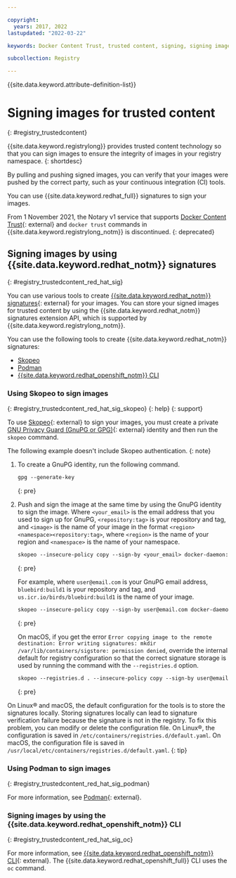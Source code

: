 ```yaml
---

copyright:
  years: 2017, 2022
lastupdated: "2022-03-22"

keywords: Docker Content Trust, trusted content, signing, signing images, repository keys, trust, revoking trust, signing key, skopeo, podman, Red Hat signatures

subcollection: Registry

---
```


{{site.data.keyword.attribute-definition-list}}

# Signing images for trusted content
{: #registry_trustedcontent}

{{site.data.keyword.registrylong}} provides trusted content technology so that you can sign images to ensure the integrity of images in your registry namespace.
{: shortdesc}

By pulling and pushing signed images, you can verify that your images were pushed by the correct party, such as your continuous integration (CI) tools.

You can use {{site.data.keyword.redhat_full}} signatures to sign your images.

From 1 November 2021, the Notary v1 service that supports [Docker Content Trust](https://docs.docker.com/engine/security/trust/){: external} and `docker trust` commands in {{site.data.keyword.registrylong_notm}} is discontinued.
{: deprecated}

## Signing images by using {{site.data.keyword.redhat_notm}} signatures
{: #registry_trustedcontent_red_hat_sig}

You can use various tools to create [{{site.data.keyword.redhat_notm}} signatures](https://www.redhat.com/en/blog/container-image-signing){: external} for your images. You can store your signed images for trusted content by using the {{site.data.keyword.redhat_notm}} signatures extension API, which is supported by {{site.data.keyword.registrylong_notm}}.

You can use the following tools to create {{site.data.keyword.redhat_notm}} signatures:

- [Skopeo](#registry_trustedcontent_red_hat_sig_skopeo)
- [Podman](#registry_trustedcontent_red_hat_sig_podman)
- [{{site.data.keyword.redhat_openshift_notm}} CLI](#registry_trustedcontent_red_hat_sig_oc)

### Using Skopeo to sign images
{: #registry_trustedcontent_red_hat_sig_skopeo}
{: help}
{: support}

To use [Skopeo](https://github.com/containers/skopeo){: external} to sign your images, you must create a private [GNU Privacy Guard (GnuPG or GPG)](https://gnupg.org/){: external} identity and then run the `skopeo` command.

The following example doesn't include Skopeo authentication.
{: note}

1. To create a GnuPG identity, run the following command.

    ```txt
    gpg --generate-key
    ```
    {: pre}

2. Push and sign the image at the same time by using the GnuPG identity to sign the image. Where `<your_email>` is the email address that you used to sign up for GnuPG, `<repository:tag>` is your repository and tag, and `<image>` is the name of your image in the format `<region><namespace><repository:tag>`, where `<region>` is the name of your region and `<namespace>` is the name of your namespace.

    ```txt
    skopeo --insecure-policy copy --sign-by <your_email> docker-daemon:<repository:tag> docker://<image>
    ```
    {: pre}

    For example, where `user@email.com` is your GnuPG email address, `bluebird:build1` is your repository and tag, and `us.icr.io/birds/bluebird:build1` is the name of your image.

    ```txt
    skopeo --insecure-policy copy --sign-by user@email.com docker-daemon:bluebird:build1 docker://us.icr.io/birds/bluebird:build1
    ```
    {: pre}

    On macOS, if you get the error `Error copying image to the remote destination: Error writing signatures: mkdir /var/lib/containers/sigstore: permission denied`, override the internal default for registry configuration so that the correct signature storage is used by running the command with the  `--registries.d` option.

    ```txt
    skopeo --registries.d . --insecure-policy copy --sign-by user@email.com docker-daemon:us.icr.io/birds/bluebird:build1 docker://us.icr.io/birds/bluebird:build1
    ```
    {: pre}

On Linux&reg; and macOS, the default configuration for the tools is to store the signatures locally. Storing signatures locally can lead to signature verification failure because the signature is not in the registry. To fix this problem, you can modify or delete the configuration file. On Linux&reg;, the configuration is saved in `/etc/containers/registries.d/default.yaml`. On macOS, the configuration file is saved in `/usr/local/etc/containers/registries.d/default.yaml`.
{: tip}

### Using Podman to sign images
{: #registry_trustedcontent_red_hat_sig_podman}

For more information, see [Podman](https://podman.io/){: external}.

### Signing images by using the {{site.data.keyword.redhat_openshift_notm}} CLI
{: #registry_trustedcontent_red_hat_sig_oc}

For more information, see [{{site.data.keyword.redhat_openshift_notm}} CLI](https://docs.openshift.com/container-platform/3.11/admin_guide/image_signatures.html){: external}. The {{site.data.keyword.redhat_openshift_full}} CLI uses the `oc` command.


